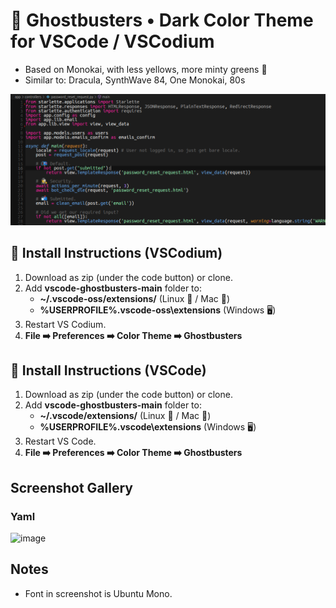 # 👻 Ghostbusters • Dark Color Theme for VSCode / VSCodium

* Based on Monokai, with less yellows, more minty greens 🎄
* Similar to: Dracula, SynthWave 84, One Monokai, 80s

![image](https://raw.githubusercontent.com/gnat/vscode-ghostbusters/main/screenshot.png)

## 🚨 Install Instructions (VSCodium)

1. Download as zip (under the code button) or clone.
2. Add **vscode-ghostbusters-main** folder to:
    * **~/.vscode-oss/extensions/** (Linux 🐧 / Mac 🍏)
    * **%USERPROFILE%\.vscode-oss\extensions** (Windows 🖥️)
3. Restart VS Codium.
4. **File ➡️ Preferences ➡️ Color Theme ➡️ Ghostbusters**

## 🚨 Install Instructions (VSCode)

1. Download as zip (under the code button) or clone.
2. Add **vscode-ghostbusters-main** folder to:
    * **~/.vscode/extensions/** (Linux 🐧 / Mac 🍏)
    * **%USERPROFILE%\.vscode\extensions** (Windows 🖥️)
3. Restart VS Code.
4. **File ➡️ Preferences ➡️ Color Theme ➡️ Ghostbusters**

## Screenshot Gallery

### Yaml
![image](https://user-images.githubusercontent.com/24665/143310851-7ba24308-e0a1-4b13-a7f1-91e60b829015.png)

## Notes

* Font in screenshot is Ubuntu Mono.
